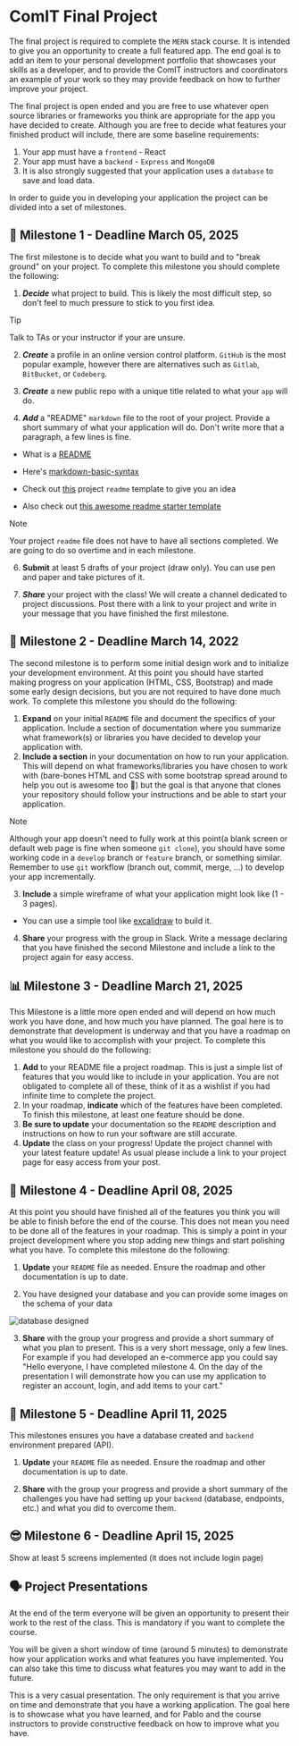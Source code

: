 # ComIT Final Project

The final project is required to complete the `MERN` stack course. It is intended to give you an
opportunity to create a full featured app. The end goal is to add an item to your personal development portfolio that showcases your skills as
a developer, and to provide the ComIT instructors and coordinators an example of your work so they may
provide feedback on how to further improve your project.

The final project is open ended and you are free to use whatever open source libraries or frameworks you
think are appropriate for the app you have decided to create. Although you are free to decide what
features your finished product will include, there are some baseline requirements:

1. Your app must have a `frontend` - React
2. Your app must have a `backend` - `Express` and `MongoDB`
3. It is also strongly suggested that your application uses a `database` to save and load data.

In order to guide you in developing your application the project can be divided into a set of milestones.

## 🚀 Milestone 1 - Deadline March 05, 2025

The first milestone is to decide what you want to build and to "break ground" on your project. To complete
this milestone you should complete the following:

1. **_Decide_** what project to build. This is likely the most difficult step, so don't feel to much pressure to
   stick to you first idea.

> [!TIP]
> Talk to TAs or your instructor if your are unsure.

2. **_Create_** a profile in an online version control platform. `GitHub` is the most popular example, however
   there are alternatives such as `Gitlab`, `BitBucket`, or `Codeberg`.
3. **_Create_** a new public repo with a unique title related to what your `app` will do.

4. **_Add_** a "README" `markdown` file to the root of your project. Provide a short summary of what your
   application will do. Don't write more that a paragraph, a few lines is fine.

- What is a [README](https://docs.github.com/en/repositories/managing-your-repositorys-settings-and-features/customizing-your-repository/about-readmes)

- Here's [markdown-basic-syntax](https://www.markdownguide.org/basic-syntax/)

- Check out [this](https://github.com/othneildrew/Best-README-Template) project `readme` template to give you an idea

- Also check out [this awesome readme starter template](./readme-template.md)

> [!NOTE]
> Your project `readme` file does not have to have all sections completed. We are going to do so overtime and in each milestone.

6. **Submit** at least 5 drafts of your project (draw only). You can use pen and paper and take pictures of it.

7. **_Share_** your project with the class! We will create a channel dedicated to project discussions. Post
   there with a link to your project and write in your message that you have finished the first milestone.

## 📄 Milestone 2 - Deadline March 14, 2022

The second milestone is to perform some initial design work and to initialize your development
environment. At this point you should have started making progress on your application (HTML, CSS, Bootstrap) and made some early design decisions,
but you are not required to have done much work. To complete this milestone you should do the following:

1. **Expand** on your initial `README` file and document the specifics of your application. Include a section
   of documentation where you summarize what framework(s) or libraries you have decided to develop your
   application with.
2. **Include a section** in your documentation on how to run your application. This will depend on what
   frameworks/libraries you have chosen to work with (bare-bones HTML and CSS with some bootstrap spread around to help you out is awesome too 🙂) but the goal is that anyone that clones your repository
   should follow your instructions and be able to start your application.

> [!NOTE]
> Although your app doesn't need to fully work at this point(a blank screen or default web page is fine when someone `git clone`), you should have some working code in a `develop` branch or `feature` branch, or something similar. Remember to use `git` workflow (branch out, commit, merge, ...) to develop your app incrementally.

3. **Include** a simple wireframe of what your application might look like (1 - 3 pages).

- You can use a simple tool like [excalidraw](https://excalidraw.com/) to build it.

4. **Share** your progress with the group in Slack. Write a message declaring that you have finished the
   second Milestone and include a link to the project again for easy access.

## 📊 Milestone 3 - Deadline March 21, 2025

This Milestone is a little more open ended and will depend on how much work you have done, and how
much you have planned. The goal here is to demonstrate that development is underway and that you have
a roadmap on what you would like to accomplish with your project. To complete this milestone you should
do the following:

1. **Add** to your README file a project roadmap. This is just a simple list of features that you would like
   to include in your application. You are not obligated to complete all of these, think of it as a wishlist if
   you had infinite time to complete the project.
2. In your roadmap, **indicate** which of the features have been completed. To finish this milestone, at
   least one feature should be done.
3. **Be sure to update** your documentation so the `README` description and instructions on how to run
   your software are still accurate.
4. **Update** the class on your progress! Update the project channel with your latest feature update! As
   usual please include a link to your project page for easy access from your post.

## 📁 Milestone 4 - Deadline April 08, 2025

At this point you should have finished all of the features you think you will be able to finish before the end of the course. This does not mean you need
to be done all of the features in your roadmap. This is simply a point in your project development where
you stop adding new things and start polishing what you have. To complete this milestone do the following:

1. **Update** your `README` file as needed. Ensure the roadmap and other documentation is up to date.

2. You have designed your database and you can provide some images on the schema of your data

![database designed](./resources/designed.jpg)

3. **Share** with the group your progress and provide a short summary of what you plan to present. This is
   a very short message, only a few lines. For example if you had developed an e-commerce app you
   could say "Hello everyone, I have completed milestone 4. On the day of the presentation I will
   demonstrate how you can use my application to register an account, login, and add items to your
   cart."

## 📃 Milestone 5 - Deadline April 11, 2025

This milestones ensures you have a database created and `backend` environment prepared (API).

1. **Update** your `README` file as needed. Ensure the roadmap and other documentation is up to date.

2. **Share** with the group your progress and provide a short summary of the challenges you have had setting up your `backend` (database, endpoints, etc.) and what you did to overcome them.

## 😎 Milestone 6 - Deadline April 15, 2025

Show at least 5 screens implemented (it does not include login page)

## 🗣️ Project Presentations

At the end of the term everyone will be given an opportunity to present their work to the rest of the class.
This is mandatory if you want to complete the course.

You will be given a short window of time (around 5 minutes) to demonstrate how your application works
and what features you have implemented. You can also take this time to discuss what features you may
want to add in the future.

This is a very casual presentation. The only requirement is that you arrive on time and demonstrate that
you have a working application. The goal here is to showcase what you have learned, and for Pablo and the
course instructors to provide constructive feedback on how to improve what you have.
